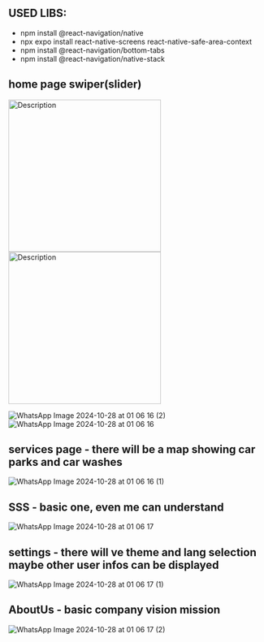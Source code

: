 ## USED LIBS:

- npm install @react-navigation/native
- npx expo install react-native-screens react-native-safe-area-context
- npm install @react-navigation/bottom-tabs
- npm install @react-navigation/native-stack

## home page swiper(slider)
<img src="https://github.com/user-attachments/assets/61a97e93-3ef6-4b88-80cc-e07805b783f3" alt="Description" width="300" />
<img src="https://github.com/user-attachments/assets/81bf3de9-f621-4419-9f67-44f305c7cc5b" alt="Description" width="300" />

![WhatsApp Image 2024-10-28 at 01 06 16 (2)](https://github.com/user-attachments/assets/61a97e93-3ef6-4b88-80cc-e07805b783f3)
![WhatsApp Image 2024-10-28 at 01 06 16](https://github.com/user-attachments/assets/81bf3de9-f621-4419-9f67-44f305c7cc5b)

## services page - there will be a map showing car parks and car washes
![WhatsApp Image 2024-10-28 at 01 06 16 (1)](https://github.com/user-attachments/assets/9fc23211-b774-486f-944e-ac0604255cde)

## SSS - basic one, even me can understand 
![WhatsApp Image 2024-10-28 at 01 06 17](https://github.com/user-attachments/assets/430f5103-2b44-4835-81a5-9a6877a7c655)

## settings - there will ve theme and lang selection maybe other user infos can be displayed
![WhatsApp Image 2024-10-28 at 01 06 17 (1)](https://github.com/user-attachments/assets/d61f22a9-3176-45be-a87e-66aac99acd44)

## AboutUs - basic company vision mission
![WhatsApp Image 2024-10-28 at 01 06 17 (2)](https://github.com/user-attachments/assets/e628f0c3-35e6-41c1-b4fb-04199053b77d)

